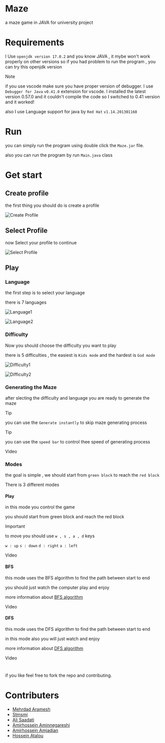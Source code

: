 # Maze
a maze game in JAVA for university project
# Requirements
I Use ```openjdk version 17.0.2``` and you know JAVA , it mybe won't work properly on other versions 
so if you had problem to run the program , you can try this openjdk version

>[!NOTE]
>if you use vscode make sure you have proper version of debugger.
>I use ```Debugger for Java``` ```v0.41.0``` extension for vscode.
>I installed the latest version 0.57.0 and it couldn't compile the code
>so I switched to 0.41 version and it worked!

also I use Language support for java by ```Red Hat``` ```v1.14.201301160```
# Run
you can simply run the program using double click the ```Maze.jar``` file.

also you can run the program by run `Main.java` class
# Get start
## Create profile
the first thing you should do is create a profile

![Create Profile](https://github.com/Stmsmj/Maze/assets/105553956/9dbe5846-3e64-4b1e-b7c9-db15ed87850d)

## Select Profile
now Select your profile to continue

![Select Profile](https://github.com/Stmsmj/Maze/assets/105553956/cb34440d-cae4-4bd1-95eb-e973fe5bb2f7)

## Play
### Language
the first step is to select your language 

there is 7 languages

![Language1](https://github.com/Stmsmj/Maze/assets/105553956/25fd8c0d-5db1-4920-802e-b1e521049e02)

![Language2](https://github.com/Stmsmj/Maze/assets/105553956/6864cccc-6672-478d-8ec4-3c8c606282a6)

### Difficulty
Now you should choose the difficulty you want to play

there is 5 difficulties , the easiest is `Kids mode` and the hardest is `God mode`

![Difficulty1](https://github.com/Stmsmj/Maze/assets/105553956/17583393-4c33-4cb5-8b7e-c1966ef6163c)

![Difficulty2](https://github.com/Stmsmj/Maze/assets/105553956/a98e20cf-d736-4f1e-87e4-2b4fce5630fd)

### Generating the Maze
after slecting the difficulty and language you are ready to generate the maze

>[!TIP]
>you can use the `Generate instantly` to skip maze generating process

>[!TIP]
>you can use the `speed bar` to control thee speed of generating process 

Video


### Modes
the goal is simple , we should start from `green block` to reach the `red block`

There is 3 different modes

#### Play
in this mode you control the game

you should start from green block and reach the red block

> [!IMPORTANT]
> to move you should use ```w , s , a , d``` keys
> 
> ```w : up``` 
> ```s : down``` 
> ```d : right``` 
> ```a : left``` 

Video

#### BFS
this mode uses the BFS algorithm to find the path between start to end

you should just watch the computer play and enjoy 

more information about [BFS algorithm](https://en.wikipedia.org/wiki/Breadth-first_search)

Video

#### DFS
this mode uses the DFS algorithm to find the path between start to end

in this mode also you will just watch and enjoy

more information about [DFS algorithm](https://en.wikipedia.org/wiki/Depth-first_search)

Video

# 
if you like feel free to fork the repo and contributing.

# Contributers
* [Mehrdad Aramesh](https://github.com/MisterCalm)
* [Stmsmj](https://github.com/Stmsmj)
* [Ali Saadati](https://github.com/AliSaadati03)
* [Amirhossein Aminnegareshi](https://github.com/amirhoprogrammer)
* [Amirhossein Amjadian](https://github.com/Amir6590hossein)
* [Hossein Atalou](https://github.com/Atalu09H)

